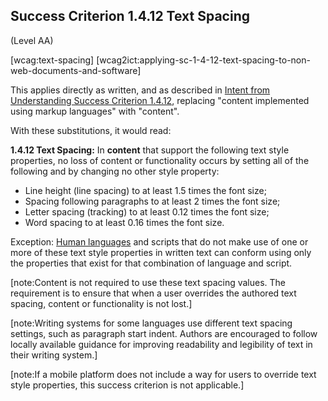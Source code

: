 ## Success Criterion 1.4.12 Text Spacing

(Level AA)

[wcag:text-spacing]
[wcag2ict:applying-sc-1-4-12-text-spacing-to-non-web-documents-and-software]

This applies directly as written, and as described in [Intent from Understanding Success Criterion 1.4.12](https://www.w3.org/WAI/WCAG22/Understanding/text-spacing), replacing "content implemented using markup languages" with "content".

With these substitutions, it would read:

**1.4.12 Text Spacing:** In **content** that support the following text style properties, no loss of content or functionality occurs by setting all of the following and by changing no other style property:

- Line height (line spacing) to at least 1.5 times the font size;
- Spacing following paragraphs to at least 2 times the font size;
- Letter spacing (tracking) to at least 0.12 times the font size;
- Word spacing to at least 0.16 times the font size.

Exception: [Human languages](https://www.w3.org/WAI/WCAG22/Understanding/text-spacing#dfn-human-language) and scripts that do not make use of one or more of these text style properties in written text can conform using only the properties that exist for that combination of language and script.

[note:Content is not required to use these text spacing values. The requirement is to ensure that when a user overrides the authored text spacing, content or functionality is not lost.]

[note:Writing systems for some languages use different text spacing settings, such as paragraph start indent. Authors are encouraged to follow locally available guidance for improving readability and legibility of text in their writing system.]

[note:If a mobile platform does not include a way for users to override text style properties, this success criterion is not applicable.]
